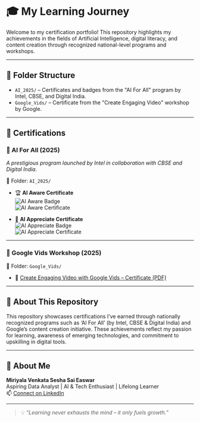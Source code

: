 # 🎓 My Learning Journey

Welcome to my certification portfolio! This repository highlights my achievements in the fields of Artificial Intelligence, digital literacy, and content creation through recognized national-level programs and workshops.

---

## 📁 Folder Structure

- `AI_2025/` – Certificates and badges from the "AI For All" program by Intel, CBSE, and Digital India.
- `Google_Vids/` – Certificate from the "Create Engaging Video" workshop by Google.

---

## 🧠 Certifications

### 📌 AI For All (2025)
_A prestigious program launched by Intel in collaboration with CBSE and Digital India._

📂 Folder: `AI_2025/`

- 🏆 **AI Aware Certificate**  
  ![AI Aware Badge](./AI_2025/AI_AWARE_BADGE.png)  
  ![AI Aware Certificate](./AI_2025/AI_AWARE_CERTIFICATE.png)

- 🏅 **AI Appreciate Certificate**  
  ![AI Appreciate Badge](./AI_2025/AI_APPRECIATE_BADGE.png)  
  ![AI Appreciate Certificate](./AI_2025/AI_APPRECIATE_CERTIFICATE.png)

---

### 🎥 Google Vids Workshop (2025)

📂 Folder: `Google_Vids/`

- 📄 [Create Engaging Video with Google Vids – Certificate (PDF)](./Google_Vids/Create_Engaging_Video_Certificate.pdf)

---

## 📘 About This Repository

This repository showcases certifications I’ve earned through nationally recognized programs such as ‘AI For All’ (by Intel, CBSE & Digital India) and Google’s content creation initiative. These achievements reflect my passion for learning, awareness of emerging technologies, and commitment to upskilling in digital tools.

---

## 👤 About Me

**Miriyala Venkata Sesha Sai Easwar**  
Aspiring Data Analyst | AI & Tech Enthusiast | Lifelong Learner  
📫 [Connect on LinkedIn](https://www.linkedin.com/in/YOUR-LINKEDIN-ID)

---

> 💡 _“Learning never exhausts the mind – it only fuels growth.”_
